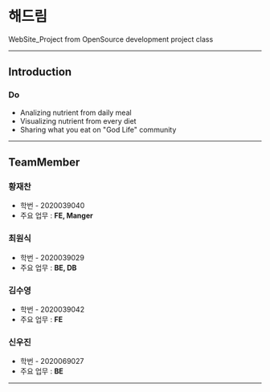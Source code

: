 # 해드림
WebSite_Project from OpenSource development project class 
___
## Introduction
### Do
- Analizing nutrient from daily meal
- Visualizing nutrient from every diet
- Sharing what you eat on "God Life" community
___
## TeamMember
### 황재찬
- 학번 - 2020039040
- 주요 업무 : **FE, Manger**
###  최원식
- 학번 - 2020039029
- 주요 업무 : **BE, DB**
###  김수영
- 학번 - 2020039042
- 주요 업무 : **FE**
### 신우진
- 학번 - 2020069027
- 주요 업무 : **BE**
___
